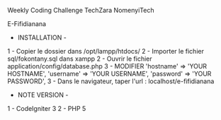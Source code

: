 Weekly Coding Challenge
TechZara
NomenyiTech

E-Fifidianana

- INSTALLATION -

1 - Copier le dossier dans /opt/lampp/htdocs/
2 - Importer le fichier sql/fokontany.sql dans xampp
2 - Ouvrir le fichier application/config/database.php
3 - MODIFIER
    'hostname' => 'YOUR HOSTNAME',
	'username' => 'YOUR USERNAME',
	'password' => 'YOUR PASSWORD',
3 - Dans le navigateur, taper l'url : localhost/e-fifidianana

- NOTE VERSION -

1 - CodeIgniter 3
2 - PHP 5